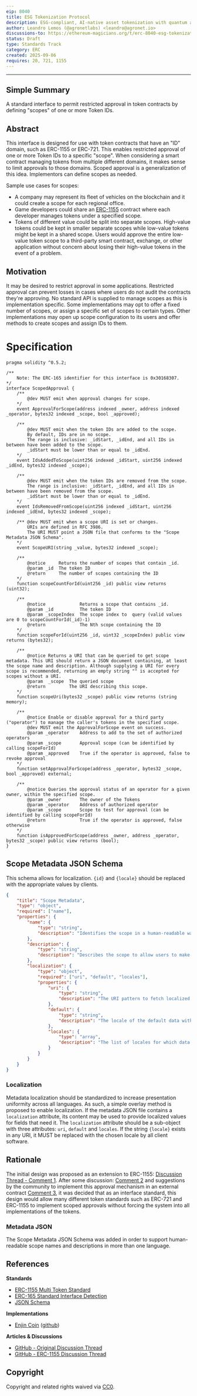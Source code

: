 ```yaml
---
eip: 8040
title: ESG Tokenization Protocol
description: ESG-compliant, AI-native asset tokenization with quantum auditability and lifecycle integrity.
author: Leandro Lemos (@agronetlabs) <leandro@agronet.io>
discussions-to: https://ethereum-magicians.org/t/erc-8040-esg-tokenization-protocol/25846
status: Draft
type: Standards Track
category: ERC
created: 2025-09-06
requires: 20, 721, 1155
---
```

---

## Simple Summary

A standard interface to permit restricted approval in token contracts by defining "scopes" of one or more Token IDs.

## Abstract

This interface is designed for use with token contracts that have an "ID" domain, such as ERC-1155 or ERC-721. This enables restricted approval of one or more Token IDs to a specific "scope". When considering a smart contract managing tokens from multiple different domains, it makes sense to limit approvals to those domains. Scoped approval is a generalization of this idea. Implementors can define scopes as needed.

Sample use cases for scopes:

* A company may represent its fleet of vehicles on the blockchain and it could create a scope for each regional office.
* Game developers could share an [ERC-1155](./eip-1155.md) contract where each developer manages tokens under a specified scope.
* Tokens of different value could be split into separate scopes. High-value tokens could be kept in smaller separate scopes while low-value tokens might be kept in a shared scope. Users would approve the entire low-value token scope to a third-party smart contract, exchange, or other application without concern about losing their high-value tokens in the event of a problem.

## Motivation

It may be desired to restrict approval in some applications. Restricted approval can prevent losses in cases where users do not audit the contracts they're approving. No standard API is supplied to manage scopes as this is implementation specific. Some implementations may opt to offer a fixed number of scopes, or assign a specific set of scopes to certain types. Other implementations may open up scope configuration to its users and offer methods to create scopes and assign IDs to them.

# Specification

```solidity
pragma solidity ^0.5.2;

/**
    Note: The ERC-165 identifier for this interface is 0x30168307.
*/
interface ScopedApproval {
    /**
        @dev MUST emit when approval changes for scope.
    */
    event ApprovalForScope(address indexed _owner, address indexed _operator, bytes32 indexed _scope, bool _approved);

    /**
        @dev MUST emit when the token IDs are added to the scope.
        By default, IDs are in no scope.
        The range is inclusive: _idStart, _idEnd, and all IDs in between have been added to the scope.
        _idStart must be lower than or equal to _idEnd.
    */
    event IdsAddedToScope(uint256 indexed _idStart, uint256 indexed _idEnd, bytes32 indexed _scope);

    /**
        @dev MUST emit when the token IDs are removed from the scope.
        The range is inclusive: _idStart, _idEnd, and all IDs in between have been removed from the scope.
        _idStart must be lower than or equal to _idEnd.
    */
    event IdsRemovedFromScope(uint256 indexed _idStart, uint256 indexed _idEnd, bytes32 indexed _scope);

    /** @dev MUST emit when a scope URI is set or changes.
        URIs are defined in RFC 3986.
        The URI MUST point a JSON file that conforms to the "Scope Metadata JSON Schema".
    */
    event ScopeURI(string _value, bytes32 indexed _scope);

    /**
        @notice     Returns the number of scopes that contain _id.
        @param _id  The token ID
        @return     The number of scopes containing the ID
    */
    function scopeCountForId(uint256 _id) public view returns (uint32);

    /**
        @notice             Returns a scope that contains _id.
        @param _id          The token ID
        @param _scopeIndex  The scope index to  query (valid values are 0 to scopeCountForId(_id)-1)
        @return             The Nth scope containing the ID
    */
    function scopeForId(uint256 _id, uint32 _scopeIndex) public view returns (bytes32);

    /**
        @notice Returns a URI that can be queried to get scope metadata. This URI should return a JSON document containing, at least the scope name and description. Although supplying a URI for every scope is recommended, returning an empty string "" is accepted for scopes without a URI.
        @param  _scope  The queried scope
        @return         The URI describing this scope.
    */
    function scopeUri(bytes32 _scope) public view returns (string memory);

    /**
        @notice Enable or disable approval for a third party ("operator") to manage the caller's tokens in the specified scope.
        @dev MUST emit the ApprovalForScope event on success.
        @param _operator    Address to add to the set of authorized operators
        @param _scope       Approval scope (can be identified by calling scopeForId)
        @param _approved    True if the operator is approved, false to revoke approval
    */
    function setApprovalForScope(address _operator, bytes32 _scope, bool _approved) external;

    /**
        @notice Queries the approval status of an operator for a given owner, within the specified scope.
        @param _owner       The owner of the Tokens
        @param _operator    Address of authorized operator
        @param _scope       Scope to test for approval (can be identified by calling scopeForId)
        @return             True if the operator is approved, false otherwise
    */
    function isApprovedForScope(address _owner, address _operator, bytes32 _scope) public view returns (bool);
}
```

## Scope Metadata JSON Schema

This schema allows for localization. `{id}` and `{locale}` should be replaced with the appropriate values by clients.

```json
{
    "title": "Scope Metadata",
    "type": "object",
    "required": ["name"],
    "properties": {
        "name": {
            "type": "string",
            "description": "Identifies the scope in a human-readable way.",
        },
        "description": {
            "type": "string",
            "description": "Describes the scope to allow users to make informed approval decisions.",
        },
        "localization": {
            "type": "object",
            "required": ["uri", "default", "locales"],
            "properties": {
                "uri": {
                    "type": "string",
                    "description": "The URI pattern to fetch localized data from. This URI should contain the substring `{locale}` which will be replaced with the appropriate locale value before sending the request."
                },
                "default": {
                    "type": "string",
                    "description": "The locale of the default data within the base JSON"
                },
                "locales": {
                    "type": "array",
                    "description": "The list of locales for which data is available. These locales should conform to those defined in the Unicode Common Locale Data Repository (http://cldr.unicode.org/)."
                }
            }
        }
    }
}
```

### Localization

Metadata localization should be standardized to increase presentation uniformity across all languages. As such, a simple overlay method is proposed to enable localization. If the metadata JSON file contains a `localization` attribute, its content may be used to provide localized values for fields that need it. The `localization` attribute should be a sub-object with three attributes: `uri`, `default` and `locales`. If the string `{locale}` exists in any URI, it MUST be replaced with the chosen locale by all client software.

## Rationale

The initial design was proposed as an extension to ERC-1155: [Discussion Thread - Comment 1](https://github.com/ethereum/EIPs/issues/1155#issuecomment-459505728). After some discussion: [Comment 2](https://github.com/ethereum/EIPs/issues/1155#issuecomment-460603439) and suggestions by the community to implement this approval mechanism in an external contract [Comment 3](https://github.com/ethereum/EIPs/issues/1155#issuecomment-461758755), it was decided that as an interface standard, this design would allow many different token standards such as ERC-721 and ERC-1155 to implement scoped approvals without forcing the system into all implementations of the tokens.

### Metadata JSON

The Scope Metadata JSON Schema was added in order to support human-readable scope names and descriptions in more than one language.

## References

**Standards**
- [ERC-1155 Multi Token Standard](./eip-1155.md)
- [ERC-165 Standard Interface Detection](./eip-165.md)
- [JSON Schema](https://json-schema.org/)

**Implementations**
- [Enjin Coin](https://enjincoin.io) ([github](https://github.com/enjin))

**Articles & Discussions**
- [GitHub - Original Discussion Thread](https://github.com/ethereum/EIPs/issues/1761)
- [GitHub - ERC-1155 Discussion Thread](https://github.com/ethereum/EIPs/issues/1155)

## Copyright
Copyright and related rights waived via [CC0](../LICENSE.md).
